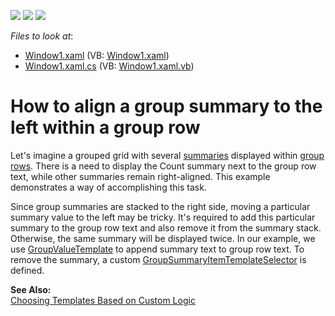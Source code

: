 <!-- default badges list -->
![](https://img.shields.io/endpoint?url=https://codecentral.devexpress.com/api/v1/VersionRange/128648066/11.1.4%2B)
[![](https://img.shields.io/badge/Open_in_DevExpress_Support_Center-FF7200?style=flat-square&logo=DevExpress&logoColor=white)](https://supportcenter.devexpress.com/ticket/details/E2400)
[![](https://img.shields.io/badge/📖_How_to_use_DevExpress_Examples-e9f6fc?style=flat-square)](https://docs.devexpress.com/GeneralInformation/403183)
<!-- default badges end -->
<!-- default file list -->
*Files to look at*:

* [Window1.xaml](./CS/LeftAlignSummary/Window1.xaml) (VB: [Window1.xaml](./VB/LeftAlignSummary/Window1.xaml))
* [Window1.xaml.cs](./CS/LeftAlignSummary/Window1.xaml.cs) (VB: [Window1.xaml.vb](./VB/LeftAlignSummary/Window1.xaml.vb))
<!-- default file list end -->
# How to align a group summary to the left within a group row


<p>Let's imagine a grouped grid with several <a href="http://documentation.devexpress.com/#WPF/CustomDocument6127">summaries</a> displayed within <a href="http://documentation.devexpress.com/#WPF/CustomDocument6185">group rows</a>. There is a need to display the Count summary next to the group row text, while other summaries remain right-aligned. This example demonstrates a way of accomplishing this task.</p><p>Since group summaries are stacked to the right side, moving a particular summary value to the left may be tricky. It's required to add this particular summary to the group row text and also remove it from the summary stack. Otherwise, the same summary will be displayed twice. In our example, we use <a href="http://documentation.devexpress.com/#WPF/DevExpressXpfGridGridViewBase_GroupValueTemplatetopic">GroupValueTemplate</a> to append summary text to group row text. To remove the summary, a custom <a href="http://documentation.devexpress.com/#WPF/DevExpressXpfGridGridViewBase_GroupSummaryItemTemplateSelectortopic">GroupSummaryItemTemplateSelector</a> is defined.</p><p><strong>See Also:</strong><br />
<a href="http://documentation.devexpress.com/#WPF/CustomDocument6677">Choosing Templates Based on Custom Logic</a></p>

<br/>


